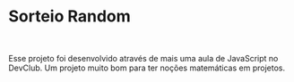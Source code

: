 <h1>Sorteio Random</h1>
<br>
<p>Esse projeto foi desenvolvido através de mais uma aula de JavaScript no DevClub. Um projeto muito bom para ter noções matemáticas em projetos.</p>


